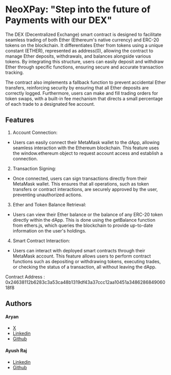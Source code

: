 
# NeoXPay: "Step into the future of Payments with our DEX"

The DEX (Decentralized Exchange) smart contract is designed to facilitate seamless trading of both Ether (Ethereum's native currency) and ERC-20 tokens on the blockchain. It differentiates Ether from tokens using a unique constant (ETHER), represented as address(0), allowing the contract to manage Ether deposits, withdrawals, and balances alongside various tokens. By integrating this structure, users can easily deposit and withdraw Ether through specific functions, ensuring secure and accurate transaction tracking.

The contract also implements a fallback function to prevent accidental Ether transfers, reinforcing security by ensuring that all Ether deposits are correctly logged. Furthermore, users can make and fill trading orders for token swaps, with a built-in fee mechanism that directs a small percentage of each trade to a designated fee account.


## Features

1) Account Connection:

- Users can easily connect their MetaMask wallet to the dApp, allowing seamless interaction with the Ethereum blockchain. This feature uses the window.ethereum object to request account access and establish a connection.

2) Transaction Signing:

- Once connected, users can sign transactions directly from their MetaMask wallet. This ensures that all operations, such as token transfers or contract interactions, are securely approved by the user, preventing unauthorized actions.

3) Ether and Token Balance Retrieval:

- Users can view their Ether balance or the balance of any ERC-20 token directly within the dApp. This is done using the getBalance function from ethers.js, which queries the blockchain to provide up-to-date information on the user's holdings.

4) Smart Contract Interaction:

- Users can interact with deployed smart contracts through their MetaMask account. This feature allows users to perform contract functions such as depositing or withdrawing tokens, executing trades, or checking the status of a transaction, all without leaving the dApp.


Contract Address : 0x24638112b6283c3a53ca48b1319df43a37ccc12aa10451a348628684906018f8


## Authors

#### Aryan
- [X](https://x.com/aryanzutshi12)
- [Linkedin](https://www.linkedin.com/in/aryanzutshi/)
- [Github](https://github.com/Aryanzutshi)

#### Ayush Raj
- [Linkedin](https://www.linkedin.com/in/ayush-raj-411529289/)
- [Github](https://github.com/ayush78490) 
